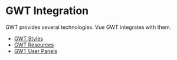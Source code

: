 # GWT Integration

GWT provides several technologies.
Vue GWT integrates with them.

* [GWT Styles](./styles.md)
* [GWT Resources](./resources.md)
* [GWT User Panels](./user-panels.md)